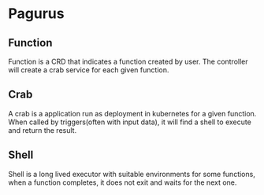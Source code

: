 # Pagurus

## Function

Function is a CRD that indicates a function created by user. The controller will create a crab service for each given function.

## Crab

A crab is a application run as deployment in kubernetes for a given function. When called by triggers(often with input data), it will find a shell to execute and return the result.

## Shell

Shell is a long lived executor with suitable environments for some functions, when a function completes, it does not exit and waits for the next one.
